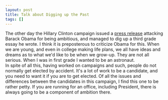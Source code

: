 ```yaml
---
layout: post
title: Talk about Digging up the Past
tags: []
---
```

<p>The other day the Hillary Clinton campaign issued a <a href="http://www.hillaryclinton.com/news/release/view/?id=4479">press release</a> attacking Barack Obama for being ambitious, and managed to dig up a third grade essay he wrote. I think it is preposterous to criticize Obama for this. When we are young, and even in college making life plans, we all have ideas and dreams as to what we&#039;d like to be when we grow-up. They are not all serious. When I was in first grade I wanted to be an astronaut.<br />
In spite of all this, having worked on campaigns and such, people do not normally get elected by accident. It&#039;s a lot of work to be a candidate, and you need to want it if you are to get elected. Of all the issues and differences between the candidates in this campaign, I find this one to be rather petty. If you are running for an office, including President, there is always going to be a component of ambition there.</p>
